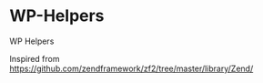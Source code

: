 WP-Helpers
==========

WP Helpers

Inspired from https://github.com/zendframework/zf2/tree/master/library/Zend/
